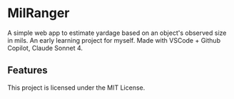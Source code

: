# MilRanger

A simple web app to estimate yardage based on an object's observed size in mils. An early learning project for myself. Made with VSCode + Github Copilot, Claude Sonnet 4. 

## Features



This project is licensed under the MIT License.
